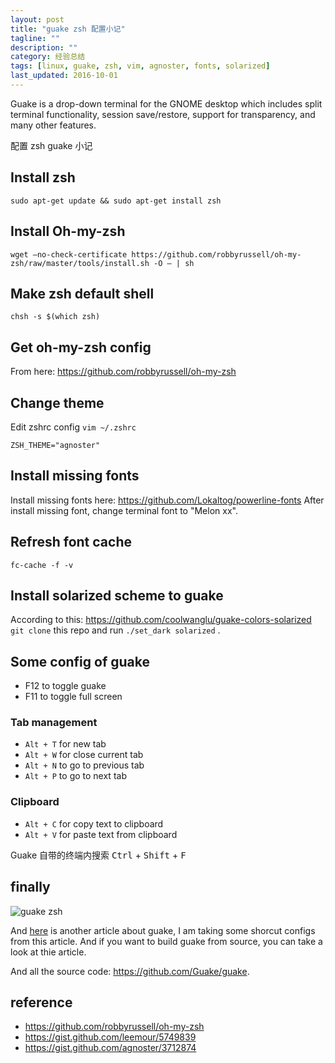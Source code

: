 ```yaml
---
layout: post
title: "guake zsh 配置小记"
tagline: ""
description: ""
category: 经验总结
tags: [linux, guake, zsh, vim, agnoster, fonts, solarized]
last_updated: 2016-10-01
---
```


Guake is a drop-down terminal for the GNOME desktop which includes split terminal functionality, session save/restore, support for transparency, and many other features.

配置 zsh guake 小记

## Install zsh

    sudo apt-get update && sudo apt-get install zsh

## Install Oh-my-zsh

    wget –no-check-certificate https://github.com/robbyrussell/oh-my-zsh/raw/master/tools/install.sh -O – | sh

## Make zsh default shell

	chsh -s $(which zsh)

## Get oh-my-zsh config

From here: <https://github.com/robbyrussell/oh-my-zsh>

## Change theme
Edit zshrc config `vim ~/.zshrc`

    ZSH_THEME="agnoster"

## Install missing fonts
Install missing fonts here: <https://github.com/Lokaltog/powerline-fonts>
After install missing font, change terminal font to "Melon xx".

## Refresh font cache

	fc-cache -f -v

## Install solarized scheme to guake
According to this: <https://github.com/coolwanglu/guake-colors-solarized> `git clone` this repo and run `./set_dark solarized` .

## Some config of guake

- F12 to toggle guake
- F11 to toggle full screen

### Tab management

- `Alt + T` for new tab
- `Alt + W` for close current tab
- `Alt + N` to go to previous tab
- `Alt + P` to go to next tab

### Clipboard

- `Alt + C` for copy text to clipboard
- `Alt + V` for paste text from clipboard

Guake 自带的终端内搜索 <kbd>Ctrl</kbd> + <kbd>Shift</kbd> + <kbd>F</kbd>

## finally

![guake zsh](https://lh3.googleusercontent.com/-TK4Dv6_PTwg/VpL-fHQmWoI/AAAAAAAA5ik/ySgfjDrFKR0/s1280-Ic42/screenshot-monitor-2016-01-09-234852.png)

And [here](http://dalibornasevic.com/posts/48-guake-terminal-for-super-productivity) is another article about guake, I am taking some shorcut configs from this article. And if you want to build guake from source, you can take a look at thie article.

And all the source code: <https://github.com/Guake/guake>.

## reference

- <https://github.com/robbyrussell/oh-my-zsh>
- <https://gist.github.com/leemour/5749839>
- <https://gist.github.com/agnoster/3712874>

